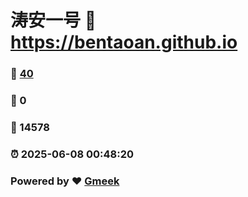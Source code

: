 # 涛安一号 :link: https://bentaoan.github.io 
### :page_facing_up: [40](https://bentaoan.github.io/tag.html) 
### :speech_balloon: 0 
### :hibiscus: 14578 
### :alarm_clock: 2025-06-08 00:48:20 
### Powered by :heart: [Gmeek](https://github.com/Meekdai/Gmeek)
